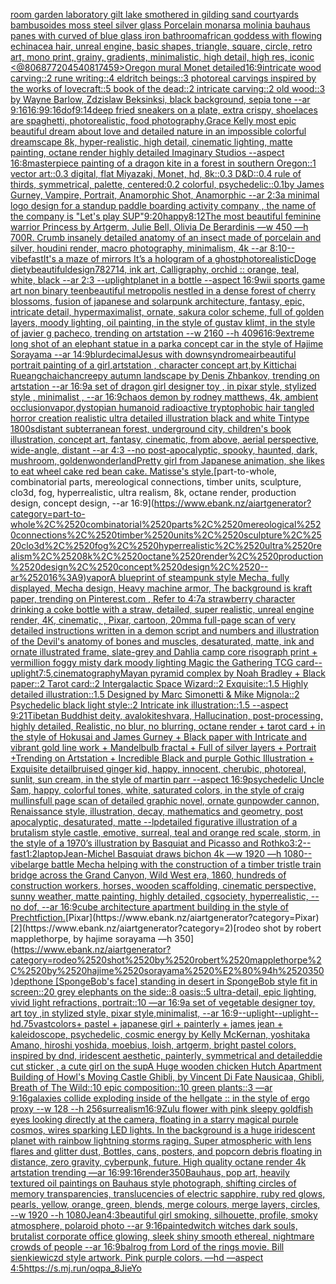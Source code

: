 [room garden laboratory  gilt lake  smothered in gilding sand courtyards bambusoides moss steel silver glass  Porcelain monarsa molinia bauhaus panes with curved of blue glass iron bathroom](https://www.ebank.nz/aiartgenerator?category=room%2520garden%2520laboratory%2520%2520gilt%2520lake%2520%2520smothered%2520in%2520gilding%2520sand%2520courtyards%2520bambusoides%2520moss%2520steel%2520silver%2520glass%2520%2520Porcelain%2520monarsa%2520molinia%2520bauhaus%2520panes%2520with%2520curved%2520of%2520blue%2520glass%2520iron%2520bathroom)[african goddess with flowing echinacea hair, unreal engine, basic shapes, triangle, square, circle, retro art, mono print, grainy, gradients, minimalistic, high detail, high res, iconic <@806877204540817459>](https://www.ebank.nz/aiartgenerator?category=african%2520goddess%2520with%2520flowing%2520echinacea%2520hair%2C%2520unreal%2520engine%2C%2520basic%2520shapes%2C%2520triangle%2C%2520square%2C%2520circle%2C%2520retro%2520art%2C%2520mono%2520print%2C%2520grainy%2C%2520gradients%2C%2520minimalistic%2C%2520high%2520detail%2C%2520high%2520res%2C%2520iconic%2520%3C%40806877204540817459%3E)[Oregon mural Monet detailed](https://www.ebank.nz/aiartgenerator?category=Oregon%2520mural%2520Monet%2520detailed)[16:9](https://www.ebank.nz/aiartgenerator?category=16%3A9)[intricate wood carving::2 rune writing::4 eldritch beings::3 photoreal carvings inspired by the works of lovecraft::5 book of the dead::2 intricate carving::2 old wood::3 by Wayne Barlow, Zdzislaw Beksinksi, black background, sepia tone --ar 9:16](https://www.ebank.nz/aiartgenerator?category=intricate%2520wood%2520carving%3A%3A2%2520rune%2520writing%3A%3A4%2520eldritch%2520beings%3A%3A3%2520photoreal%2520carvings%2520inspired%2520by%2520the%2520works%2520of%2520lovecraft%3A%3A5%2520book%2520of%2520the%2520dead%3A%3A2%2520intricate%2520carving%3A%3A2%2520old%2520wood%3A%3A3%2520by%2520Wayne%2520Barlow%2C%2520Zdzislaw%2520Beksinksi%2C%2520black%2520background%2C%2520sepia%2520tone%2520--ar%25209%3A16)[16:9](https://www.ebank.nz/aiartgenerator?category=16%3A9)[9:16](https://www.ebank.nz/aiartgenerator?category=9%3A16)[dof](https://www.ebank.nz/aiartgenerator?category=dof)[9:14](https://www.ebank.nz/aiartgenerator?category=9%3A14)[deep fried sneakers on a plate, extra crispy, shoelaces are spaghetti, photorealistic, food photography,](https://www.ebank.nz/aiartgenerator?category=deep%2520fried%2520sneakers%2520on%2520a%2520plate%2C%2520extra%2520crispy%2C%2520shoelaces%2520are%2520spaghetti%2C%2520photorealistic%2C%2520food%2520photography%2C)[Grace Kelly most epic beautiful dream about love and detailed nature in an impossible colorful dreamscape 8k, hyper-realistic, high detail, cinematic lighting, matte painting, octane render highly detailed Imaginary Studios --aspect 16:8](https://www.ebank.nz/aiartgenerator?category=Grace%2520Kelly%2520most%2520epic%2520beautiful%2520dream%2520about%2520love%2520and%2520detailed%2520nature%2520in%2520an%2520impossible%2520colorful%2520dreamscape%25208k%2C%2520hyper-realistic%2C%2520high%2520detail%2C%2520cinematic%2520lighting%2C%2520matte%2520painting%2C%2520octane%2520render%2520highly%2520detailed%2520Imaginary%2520Studios%2520--aspect%252016%3A8)[masterpiece painting of a dragon kite in a forest in southern Oregon::1 vector art::0.3 digital, flat Miyazaki, Monet, hd, 8k::0.3 D&D::0.4 rule of thirds, symmetrical, palette, centered:0.2 colorful, psychedelic::0.1](https://www.ebank.nz/aiartgenerator?category=masterpiece%2520painting%2520of%2520a%2520dragon%2520kite%2520in%2520a%2520forest%2520in%2520southern%2520Oregon%3A%3A1%2520vector%2520art%3A%3A0.3%2520digital%2C%2520flat%2520Miyazaki%2C%2520Monet%2C%2520hd%2C%25208k%3A%3A0.3%2520D%26D%3A%3A0.4%2520rule%2520of%2520thirds%2C%2520symmetrical%2C%2520palette%2C%2520centered%3A0.2%2520colorful%2C%2520psychedelic%3A%3A0.1)[by James Gurney, Vampire, Portrait, Anamorphic Shot, Anamorphic --ar 2:3](https://www.ebank.nz/aiartgenerator?category=by%2520James%2520Gurney%2C%2520Vampire%2C%2520Portrait%2C%2520Anamorphic%2520Shot%2C%2520Anamorphic%2520--ar%25202%3A3)[a minimal logo design for a standup paddle boarding activity company , the name of the company is "Let's play SUP"](https://www.ebank.nz/aiartgenerator?category=a%2520minimal%2520logo%2520design%2520for%2520a%2520standup%2520paddle%2520boarding%2520activity%2520company%2520%2C%2520the%2520name%2520of%2520the%2520company%2520is%2520%22Let%27s%2520play%2520SUP%22)[9:20](https://www.ebank.nz/aiartgenerator?category=9%3A20)[happy](https://www.ebank.nz/aiartgenerator?category=happy)[8:12](https://www.ebank.nz/aiartgenerator?category=8%3A12)[The most beautiful feminine warrior Princess by Artgerm, Julie Bell, Olivia De Berardinis —w 450 —h 700](https://www.ebank.nz/aiartgenerator?category=The%2520most%2520beautiful%2520feminine%2520warrior%2520Princess%2520by%2520Artgerm%2C%2520Julie%2520Bell%2C%2520Olivia%2520De%2520Berardinis%2520%E2%80%94w%2520450%2520%E2%80%94h%2520700)[R. Crumb ](https://www.ebank.nz/aiartgenerator?category=R.%2520Crumb%2520)[insanely detailed  anatomy  of an insect  made of  porcelain and  silver, houdini render, macro photography,  minimalism, 4k --ar 8:10](https://www.ebank.nz/aiartgenerator?category=insanely%2520detailed%2520%2520anatomy%2520%2520of%2520an%2520insect%2520%2520made%2520of%2520%2520porcelain%2520and%2520%2520silver%2C%2520houdini%2520render%2C%2520macro%2520photography%2C%2520%2520minimalism%2C%25204k%2520--ar%25208%3A10)[--vibefast](https://www.ebank.nz/aiartgenerator?category=--vibefast)[It's a maze of mirrors It’s a hologram of a ghost](https://www.ebank.nz/aiartgenerator?category=It%27s%2520a%2520maze%2520of%2520mirrors%2520It%E2%80%99s%2520a%2520hologram%2520of%2520a%2520ghost)[photorealistic](https://www.ebank.nz/aiartgenerator?category=photorealistic)[Doge diety](https://www.ebank.nz/aiartgenerator?category=Doge%2520diety)[beautiful](https://www.ebank.nz/aiartgenerator?category=beautiful)[design](https://www.ebank.nz/aiartgenerator?category=design)[782714, ink art, Calligraphy, orchid :: orange, teal, white, black --ar 2:3 --uplight](https://www.ebank.nz/aiartgenerator?category=782714%2C%2520ink%2520art%2C%2520Calligraphy%2C%2520orchid%2520%3A%3A%2520orange%2C%2520teal%2C%2520white%2C%2520black%2520--ar%25202%3A3%2520--uplight)[planet in a bottle --aspect 16:9](https://www.ebank.nz/aiartgenerator?category=planet%2520in%2520a%2520bottle%2520--aspect%252016%3A9)[wii sports game art non binary teen](https://www.ebank.nz/aiartgenerator?category=wii%2520sports%2520game%2520art%2520non%2520binary%2520teen)[beautiful metropolis nestled in a dense forest of cherry blossoms, fusion of japanese and solarpunk architecture, fantasy, epic, intricate detail, hypermaximalist, ornate, sakura color scheme, full of golden layers, moody lighting, oil painting, in the style of gustav klimt, in the style of javier g pacheco, trending on artstation  --w 2160  --h 4096](https://www.ebank.nz/aiartgenerator?category=beautiful%2520metropolis%2520nestled%2520in%2520a%2520dense%2520forest%2520of%2520cherry%2520blossoms%2C%2520fusion%2520of%2520japanese%2520and%2520solarpunk%2520architecture%2C%2520fantasy%2C%2520epic%2C%2520intricate%2520detail%2C%2520hypermaximalist%2C%2520ornate%2C%2520sakura%2520color%2520scheme%2C%2520full%2520of%2520golden%2520layers%2C%2520moody%2520lighting%2C%2520oil%2520painting%2C%2520in%2520the%2520style%2520of%2520gustav%2520klimt%2C%2520in%2520the%2520style%2520of%2520javier%2520g%2520pacheco%2C%2520trending%2520on%2520artstation%2520%2520--w%25202160%2520%2520--h%25204096)[16:9](https://www.ebank.nz/aiartgenerator?category=16%3A9)[extreme long shot of an elephant statue in a park](https://www.ebank.nz/aiartgenerator?category=extreme%2520long%2520shot%2520of%2520an%2520elephant%2520statue%2520in%2520a%2520park)[a concept car in the style of Hajime Sorayama --ar 14:9](https://www.ebank.nz/aiartgenerator?category=a%2520concept%2520car%2520in%2520the%2520style%2520of%2520Hajime%2520Sorayama%2520--ar%252014%3A9)[blur](https://www.ebank.nz/aiartgenerator?category=blur)[decimal](https://www.ebank.nz/aiartgenerator?category=decimal)[Jesus with downsyndrome](https://www.ebank.nz/aiartgenerator?category=Jesus%2520with%2520downsyndrome)[air](https://www.ebank.nz/aiartgenerator?category=air)[beautiful portrait painting of a girl,artstation , character concept art,by Kittichai Rueangchaichan](https://www.ebank.nz/aiartgenerator?category=beautiful%2520portrait%2520painting%2520of%2520a%2520girl%2Cartstation%2520%2C%2520character%2520concept%2520art%2Cby%2520Kittichai%2520Rueangchaichan)[creepy autumn landscape by Denis Zhbankov, trending on artstation --ar 16:9](https://www.ebank.nz/aiartgenerator?category=creepy%2520autumn%2520landscape%2520by%2520Denis%2520Zhbankov%2C%2520trending%2520on%2520artstation%2520--ar%252016%3A9)[a set of dragon girl designer toy , in pixar style, stylized style , minimalist , --ar 16:9](https://www.ebank.nz/aiartgenerator?category=a%2520set%2520of%2520dragon%2520girl%2520designer%2520toy%2520%2C%2520in%2520pixar%2520style%2C%2520stylized%2520style%2520%2C%2520minimalist%2520%2C%2520--ar%252016%3A9)[chaos demon by rodney matthews, 4k, ambient occlusion](https://www.ebank.nz/aiartgenerator?category=chaos%2520demon%2520by%2520rodney%2520matthews%2C%25204k%2C%2520ambient%2520occlusion)[vapor,](https://www.ebank.nz/aiartgenerator?category=vapor%2C)[dystopian humanoid radioactive tryptophobic hair tangled horror creation realistic ultra detailed illustration black and white Tintype 1800s](https://www.ebank.nz/aiartgenerator?category=dystopian%2520humanoid%2520radioactive%2520tryptophobic%2520hair%2520tangled%2520horror%2520creation%2520realistic%2520ultra%2520detailed%2520illustration%2520black%2520and%2520white%2520Tintype%25201800s)[distant subterranean forest, underground city, children's book illustration, concept art, fantasy, cinematic, from above, aerial perspective, wide-angle, distant  --ar 4:3 --no post-apocalyptic, spooky, haunted, dark, mushroom, golden](https://www.ebank.nz/aiartgenerator?category=distant%2520subterranean%2520forest%2C%2520underground%2520city%2C%2520children%27s%2520book%2520illustration%2C%2520concept%2520art%2C%2520fantasy%2C%2520cinematic%2C%2520from%2520above%2C%2520aerial%2520perspective%2C%2520wide-angle%2C%2520distant%2520%2520--ar%25204%3A3%2520--no%2520post-apocalyptic%2C%2520spooky%2C%2520haunted%2C%2520dark%2C%2520mushroom%2C%2520golden)[wonderland](https://www.ebank.nz/aiartgenerator?category=wonderland)[Pretty girl from Japanese animation, she likes to eat wheel cake red bean cake. Matisse's style.](https://www.ebank.nz/aiartgenerator?category=Pretty%2520girl%2520from%2520Japanese%2520animation%2C%2520she%2520likes%2520to%2520eat%2520wheel%2520cake%2520red%2520bean%2520cake.%2520Matisse%27s%2520style.)[part-to-whole, combinatorial parts, mereological connections, timber units, sculpture, clo3d, fog, hyperrealistic, ultra realism, 8k, octane render, production design, concept design, --ar 16:9](https://www.ebank.nz/aiartgenerator?category=part-to-whole%2C%2520combinatorial%2520parts%2C%2520mereological%2520connections%2C%2520timber%2520units%2C%2520sculpture%2C%2520clo3d%2C%2520fog%2C%2520hyperrealistic%2C%2520ultra%2520realism%2C%25208k%2C%2520octane%2520render%2C%2520production%2520design%2C%2520concept%2520design%2C%2520--ar%252016%3A9)[vapor](https://www.ebank.nz/aiartgenerator?category=vapor)[A blueprint of steampunk style Mecha,  fully displayed, Mecha design, Heavy machine armor,  The background is kraft paper,  trending on Pinterest.com  ,  Refer to 4:7](https://www.ebank.nz/aiartgenerator?category=A%2520blueprint%2520of%2520steampunk%2520style%2520Mecha%2C%2520%2520fully%2520displayed%2C%2520Mecha%2520design%2C%2520Heavy%2520machine%2520armor%2C%2520%2520The%2520background%2520is%2520kraft%2520paper%2C%2520%2520trending%2520on%2520Pinterest.com%2520%2520%2C%2520%2520Refer%2520to%25204%3A7)[a strawberry character drinking a coke bottle with a straw, detailed, super realistic, unreal engine render, 4K, cinematic, , Pixar, cartoon, 20mm](https://www.ebank.nz/aiartgenerator?category=a%2520strawberry%2520character%2520drinking%2520a%2520coke%2520bottle%2520with%2520a%2520straw%2C%2520detailed%2C%2520super%2520realistic%2C%2520unreal%2520engine%2520render%2C%25204K%2C%2520cinematic%2C%2520%2C%2520Pixar%2C%2520cartoon%2C%252020mm)[a full-page scan of very detailed instructions written in a demon script and numbers and illustration of the Devil's anatomy of bones and muscles, desaturated, matte, ink and ornate illustrated frame, slate-grey and Dahlia camp core risograph print + vermillion foggy misty dark moody lighting Magic the Gathering TCG card](https://www.ebank.nz/aiartgenerator?category=a%2520full-page%2520scan%2520of%2520very%2520detailed%2520instructions%2520written%2520in%2520a%2520demon%2520script%2520and%2520numbers%2520and%2520illustration%2520of%2520the%2520Devil%27s%2520anatomy%2520of%2520bones%2520and%2520muscles%2C%2520desaturated%2C%2520matte%2C%2520ink%2520and%2520ornate%2520illustrated%2520frame%2C%2520slate-grey%2520and%2520Dahlia%2520camp%2520core%2520risograph%2520print%2520%2B%2520vermillion%2520foggy%2520misty%2520dark%2520moody%2520lighting%2520Magic%2520the%2520Gathering%2520TCG%2520card)[--uplight](https://www.ebank.nz/aiartgenerator?category=--uplight)[7:5](https://www.ebank.nz/aiartgenerator?category=7%3A5)[,cinematography](https://www.ebank.nz/aiartgenerator?category=%2Ccinematography)[Mayan pyramid complex by Noah Bradley + Black paper::2 Tarot card::2 Intergalactic Space Wizard::2 Exquisite::1.5 Highly detailed illustration::1.5 Designed by Marc Simonetti & Mike Mignola::2 Psychedelic black light style::2 Intricate ink illustration::1.5 --aspect 9:21](https://www.ebank.nz/aiartgenerator?category=Mayan%2520pyramid%2520complex%2520by%2520Noah%2520Bradley%2520%2B%2520Black%2520paper%3A%3A2%2520Tarot%2520card%3A%3A2%2520Intergalactic%2520Space%2520Wizard%3A%3A2%2520Exquisite%3A%3A1.5%2520Highly%2520detailed%2520illustration%3A%3A1.5%2520Designed%2520by%2520Marc%2520Simonetti%2520%26%2520Mike%2520Mignola%3A%3A2%2520Psychedelic%2520black%2520light%2520style%3A%3A2%2520Intricate%2520ink%2520illustration%3A%3A1.5%2520--aspect%25209%3A21)[Tibetan Buddhist deity, avalokiteshvara, Hallucination, post-processing, highly detailed, Realistic, no blur, no blurring, octane render + tarot card + in the style of Hokusai and James Gurney + Black paper with Intricate and vibrant gold line work + Mandelbulb fractal + Full of silver layers + Portrait +Trending on Artstation + Incredible Black and purple Gothic Illustration + Exquisite detail](https://www.ebank.nz/aiartgenerator?category=Tibetan%2520Buddhist%2520deity%2C%2520avalokiteshvara%2C%2520Hallucination%2C%2520post-processing%2C%2520highly%2520detailed%2C%2520Realistic%2C%2520no%2520blur%2C%2520no%2520blurring%2C%2520octane%2520render%2520%2B%2520tarot%2520card%2520%2B%2520in%2520the%2520style%2520of%2520Hokusai%2520and%2520James%2520Gurney%2520%2B%2520Black%2520paper%2520with%2520Intricate%2520and%2520vibrant%2520gold%2520line%2520work%2520%2B%2520Mandelbulb%2520fractal%2520%2B%2520Full%2520of%2520silver%2520layers%2520%2B%2520Portrait%2520%2BTrending%2520on%2520Artstation%2520%2B%2520Incredible%2520Black%2520and%2520purple%2520Gothic%2520Illustration%2520%2B%2520Exquisite%2520detail)[bruised ginger kid, happy, innocent, cherubic, photoreal, sunlit, sun cream, in the style of martin parr --aspect 16:9](https://www.ebank.nz/aiartgenerator?category=bruised%2520ginger%2520kid%2C%2520happy%2C%2520innocent%2C%2520cherubic%2C%2520photoreal%2C%2520sunlit%2C%2520sun%2520cream%2C%2520in%2520the%2520style%2520of%2520martin%2520parr%2520--aspect%252016%3A9)[psychedelic Uncle Sam, happy, colorful tones, white, saturated colors, in the style of craig mullins](https://www.ebank.nz/aiartgenerator?category=psychedelic%2520Uncle%2520Sam%2C%2520happy%2C%2520colorful%2520tones%2C%2520white%2C%2520saturated%2520colors%2C%2520in%2520the%2520style%2520of%2520craig%2520mullins)[full page scan of detailed graphic novel, ornate gunpowder cannon, Renaissance style, illustration, decay, mathematics and geometry, post apocalyptic, desaturated, matte --lp](https://www.ebank.nz/aiartgenerator?category=full%2520page%2520scan%2520of%2520detailed%2520graphic%2520novel%2C%2520ornate%2520gunpowder%2520cannon%2C%2520Renaissance%2520style%2C%2520illustration%2C%2520decay%2C%2520mathematics%2520and%2520geometry%2C%2520post%2520apocalyptic%2C%2520desaturated%2C%2520matte%2520--lp)[detailed figurative illustration of a brutalism style castle, emotive, surreal, teal and orange red scale, storm, in the style of a 1970’s illustration by Basquiat and Picasso and Rothko](https://www.ebank.nz/aiartgenerator?category=detailed%2520figurative%2520illustration%2520of%2520a%2520brutalism%2520style%2520castle%2C%2520emotive%2C%2520surreal%2C%2520teal%2520and%2520orange%2520red%2520scale%2C%2520storm%2C%2520in%2520the%2520style%2520of%2520a%25201970%E2%80%99s%2520illustration%2520by%2520Basquiat%2520and%2520Picasso%2520and%2520Rothko)[3:2](https://www.ebank.nz/aiartgenerator?category=3%3A2)[--fast](https://www.ebank.nz/aiartgenerator?category=--fast)[1:2](https://www.ebank.nz/aiartgenerator?category=1%3A2)[laptop](https://www.ebank.nz/aiartgenerator?category=laptop)[Jean-Michel Basquiat draws bichon 4k —w 1920 —h 1080](https://www.ebank.nz/aiartgenerator?category=Jean-Michel%2520Basquiat%2520draws%2520bichon%25204k%2520%E2%80%94w%25201920%2520%E2%80%94h%25201080)[--vibe](https://www.ebank.nz/aiartgenerator?category=--vibe)[large battle Mecha helping with the construction of a timber tristle train bridge across the Grand Canyon, Wild West era, 1860, hundreds of construction workers, horses, wooden scaffolding, cinematic perspective, sunny weather, matte painting, highly detailed, cgsociety, hyperrealistic, --no dof, --ar 16:9](https://www.ebank.nz/aiartgenerator?category=large%2520battle%2520Mecha%2520helping%2520with%2520the%2520construction%2520of%2520a%2520timber%2520tristle%2520train%2520bridge%2520across%2520the%2520Grand%2520Canyon%2C%2520Wild%2520West%2520era%2C%25201860%2C%2520hundreds%2520of%2520construction%2520workers%2C%2520horses%2C%2520wooden%2520scaffolding%2C%2520cinematic%2520perspective%2C%2520sunny%2520weather%2C%2520matte%2520painting%2C%2520highly%2520detailed%2C%2520cgsociety%2C%2520hyperrealistic%2C%2520--no%2520dof%2C%2520--ar%252016%3A9)[cube architecture apartment building in the style of Precht](https://www.ebank.nz/aiartgenerator?category=cube%2520architecture%2520apartment%2520building%2520in%2520the%2520style%2520of%2520Precht)[fiction.](https://www.ebank.nz/aiartgenerator?category=fiction.)[Pixar](https://www.ebank.nz/aiartgenerator?category=Pixar)[2](https://www.ebank.nz/aiartgenerator?category=2)[rodeo shot by robert mapplethorpe, by hajime sorayama —h 350](https://www.ebank.nz/aiartgenerator?category=rodeo%2520shot%2520by%2520robert%2520mapplethorpe%2C%2520by%2520hajime%2520sorayama%2520%E2%80%94h%2520350)[depth](https://www.ebank.nz/aiartgenerator?category=depth)[one [SpongeBob's face] standing in desert in SpongeBob style fit in screen::20 grey elephants on the side::8 oasis::5 ultra-detail, epic lighting, vivid light refractions, portrait::10 —ar 16:9](https://www.ebank.nz/aiartgenerator?category=one%2520%5BSpongeBob%27s%2520face%5D%2520standing%2520in%2520desert%2520in%2520SpongeBob%2520style%2520fit%2520in%2520screen%3A%3A20%2520grey%2520elephants%2520on%2520the%2520side%3A%3A8%2520oasis%3A%3A5%2520ultra-detail%2C%2520epic%2520lighting%2C%2520vivid%2520light%2520refractions%2C%2520portrait%3A%3A10%2520%E2%80%94ar%252016%3A9)[a set of vegetable designer toy, art toy ,in stylized style, pixar style,minimalist, --ar 16:9](https://www.ebank.nz/aiartgenerator?category=a%2520set%2520of%2520vegetable%2520designer%2520toy%2C%2520art%2520toy%2520%2Cin%2520stylized%2520style%2C%2520pixar%2520style%2Cminimalist%2C%2520--ar%252016%3A9)[--uplight](https://www.ebank.nz/aiartgenerator?category=--uplight)[--uplight](https://www.ebank.nz/aiartgenerator?category=--uplight)[--hd](https://www.ebank.nz/aiartgenerator?category=--hd)[.75](https://www.ebank.nz/aiartgenerator?category=.75)[vast](https://www.ebank.nz/aiartgenerator?category=vast)[colors](https://www.ebank.nz/aiartgenerator?category=colors)[+ pastel + japanese girl + painterly + james jean + kaleidoscope, psychedelic, cosmic energy by Kelly McKernan, yoshitaka Amano, hiroshi yoshida, moebius, loish, artgerm, bright pastel colors, inspired by dnd, iridescent aesthetic, painterly, symmetrical and detailed](https://www.ebank.nz/aiartgenerator?category=%2B%2520pastel%2520%2B%2520japanese%2520girl%2520%2B%2520painterly%2520%2B%2520james%2520jean%2520%2B%2520kaleidoscope%2C%2520psychedelic%2C%2520cosmic%2520energy%2520by%2520Kelly%2520McKernan%2C%2520yoshitaka%2520Amano%2C%2520hiroshi%2520yoshida%2C%2520moebius%2C%2520loish%2C%2520artgerm%2C%2520bright%2520pastel%2520colors%2C%2520inspired%2520by%2520dnd%2C%2520iridescent%2520aesthetic%2C%2520painterly%2C%2520symmetrical%2520and%2520detailed)[die cut sticker , a cute girl on the sup](https://www.ebank.nz/aiartgenerator?category=die%2520cut%2520sticker%2520%2C%2520a%2520cute%2520girl%2520on%2520the%2520sup)[A Huge wooden chicken Hutch Apartment Building of Howl's Moving Castle Ghibli, by Vincent Di Fate Nausicaa, Ghibli, Breath of The Wild::10 epic composition::10 green plants::3 —ar 9:16](https://www.ebank.nz/aiartgenerator?category=A%2520Huge%2520wooden%2520chicken%2520Hutch%2520Apartment%2520Building%2520of%2520Howl%27s%2520Moving%2520Castle%2520Ghibli%2C%2520by%2520Vincent%2520Di%2520Fate%2520Nausicaa%2C%2520Ghibli%2C%2520Breath%2520of%2520The%2520Wild%3A%3A10%2520epic%2520composition%3A%3A10%2520green%2520plants%3A%3A3%2520%E2%80%94ar%25209%3A16)[galaxies collide exploding inside of the hellgate :: in the style of ergo proxy --w 128 --h 256](https://www.ebank.nz/aiartgenerator?category=galaxies%2520collide%2520exploding%2520inside%2520of%2520the%2520hellgate%2520%3A%3A%2520in%2520the%2520style%2520of%2520ergo%2520proxy%2520--w%2520128%2520--h%2520256)[surrealism](https://www.ebank.nz/aiartgenerator?category=surrealism)[16:9](https://www.ebank.nz/aiartgenerator?category=16%3A9)[Zulu flower with pink sleepy goldfish eyes looking directly at the camera, floating in a starry magical purple cosmos, wires sparking LED lights. In the background is a huge iridescent planet with rainbow lightning storms raging. Super atmospheric with lens flares and glitter dust, Bottles, cans, posters, and popcorn debris floating in distance, zero gravity, cyberpunk, future. High quality octane render 4k artstation trending —ar 16:9](https://www.ebank.nz/aiartgenerator?category=Zulu%2520flower%2520with%2520pink%2520sleepy%2520goldfish%2520eyes%2520looking%2520directly%2520at%2520the%2520camera%2C%2520floating%2520in%2520a%2520starry%2520magical%2520purple%2520cosmos%2C%2520wires%2520sparking%2520LED%2520lights.%2520In%2520the%2520background%2520is%2520a%2520huge%2520iridescent%2520planet%2520with%2520rainbow%2520lightning%2520storms%2520raging.%2520Super%2520atmospheric%2520with%2520lens%2520flares%2520and%2520glitter%2520dust%2C%2520Bottles%2C%2520cans%2C%2520posters%2C%2520and%2520popcorn%2520debris%2520floating%2520in%2520distance%2C%2520zero%2520gravity%2C%2520cyberpunk%2C%2520future.%2520High%2520quality%2520octane%2520render%25204k%2520artstation%2520trending%2520%E2%80%94ar%252016%3A9)[](https://www.ebank.nz/aiartgenerator?category=)[9:16](https://www.ebank.nz/aiartgenerator?category=9%3A16)[render](https://www.ebank.nz/aiartgenerator?category=render)[350](https://www.ebank.nz/aiartgenerator?category=350)[Bauhaus, pop art, heavily textured oil paintings on Bauhaus style photograph, shifting circles of memory transparencies, translucencies of electric sapphire, ruby red glows, pearls, yellow, orange, green, blends, merge colours, merge layers, circles, --w 1920 --h 1080](https://www.ebank.nz/aiartgenerator?category=Bauhaus%2C%2520pop%2520art%2C%2520heavily%2520textured%2520oil%2520paintings%2520on%2520Bauhaus%2520style%2520photograph%2C%2520shifting%2520circles%2520of%2520memory%2520transparencies%2C%2520translucencies%2520of%2520electric%2520sapphire%2C%2520ruby%2520red%2520glows%2C%2520pearls%2C%2520yellow%2C%2520orange%2C%2520green%2C%2520blends%2C%2520merge%2520colours%2C%2520merge%2520layers%2C%2520circles%2C%2520--w%25201920%2520--h%25201080)[Jean](https://www.ebank.nz/aiartgenerator?category=Jean)[4:3](https://www.ebank.nz/aiartgenerator?category=4%3A3)[beautiful girl smoking, silhouette, profile, smoky atmosphere, polaroid photo --ar 9:16](https://www.ebank.nz/aiartgenerator?category=beautiful%2520girl%2520smoking%2C%2520silhouette%2C%2520profile%2C%2520smoky%2520atmosphere%2C%2520polaroid%2520photo%2520--ar%25209%3A16)[painted](https://www.ebank.nz/aiartgenerator?category=painted)[witch witches dark souls, brutalist corporate office glowing, sleek shiny smooth ethereal, nightmare crowds of people --ar 16:9](https://www.ebank.nz/aiartgenerator?category=witch%2520witches%2520dark%2520souls%2C%2520brutalist%2520corporate%2520office%2520glowing%2C%2520sleek%2520shiny%2520smooth%2520ethereal%2C%2520nightmare%2520crowds%2520of%2520people%2520--ar%252016%3A9)[balrog from Lord of the rings movie. Bill sienkiewiczd style artwork. Pink purple colors. —hd —aspect 4:5](https://www.ebank.nz/aiartgenerator?category=balrog%2520from%2520Lord%2520of%2520the%2520rings%2520movie.%2520Bill%2520sienkiewiczd%2520style%2520artwork.%2520Pink%2520purple%2520colors.%2520%E2%80%94hd%2520%E2%80%94aspect%25204%3A5)[<https://s.mj.run/oqpa_8JieYo>](https://www.ebank.nz/aiartgenerator?category=%3Chttps%3A//s.mj.run/oqpa_8JieYo%3E)